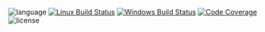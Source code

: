 ![language](https://img.shields.io/badge/language-C%2B%2B17-red.svg?style=for-the-badge)
[![Linux Build Status](https://img.shields.io/circleci/project/github/bluescarni/piranha-tng/master.svg?style=for-the-badge)](https://circleci.com/gh/bluescarni/piranha-tng)
[![Windows Build Status](https://img.shields.io/appveyor/ci/bluescarni/piranha-tng/master.svg?logo=appveyor&style=for-the-badge)](https://ci.appveyor.com/project/bluescarni/piranha-tng)
[![Code Coverage](https://img.shields.io/codecov/c/github/bluescarni/piranha-tng.svg?style=for-the-badge)](https://codecov.io/github/bluescarni/piranha-tng?branch=master)
![license](https://img.shields.io/badge/license-MPL2-blue.svg?style=for-the-badge)
